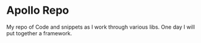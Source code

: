 # Apollo Repo 
My repo of Code and snippets as I work through various libs.  One day I will put together a framework.
